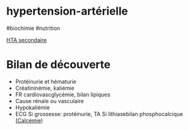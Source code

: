 # hypertension-artérielle
#biochimie #nutrition 


[HTA secondaire](#hta-secondairenorgmd) 


# Bilan de découverte


- Protéinurie et hématurie 
- Créatininémie, kaliémie 
- FR cardiovascglycémie, bilan lipiques 
- Cause rénale ou vasculaire 
- Hypokaliémie 
- ECG Si grossesse: protéinurie, TA
  Si lithiasebilan phosphocalcique [(Calcémie](#calciumnorgmd)) 

